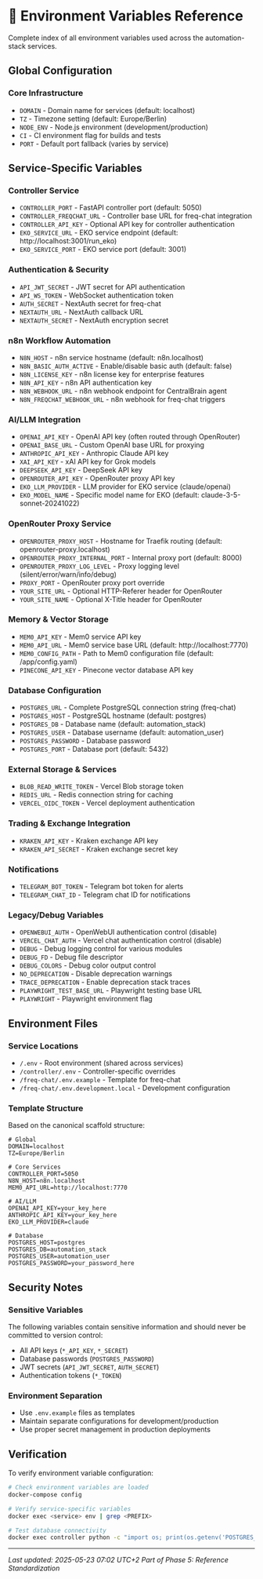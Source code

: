 # 🔧 Environment Variables Reference

Complete index of all environment variables used across the automation-stack services.

## Global Configuration

### Core Infrastructure
- `DOMAIN` - Domain name for services (default: localhost)
- `TZ` - Timezone setting (default: Europe/Berlin)
- `NODE_ENV` - Node.js environment (development/production)
- `CI` - CI environment flag for builds and tests
- `PORT` - Default port fallback (varies by service)

## Service-Specific Variables

### Controller Service
- `CONTROLLER_PORT` - FastAPI controller port (default: 5050)
- `CONTROLLER_FREQCHAT_URL` - Controller base URL for freq-chat integration
- `CONTROLLER_API_KEY` - Optional API key for controller authentication
- `EKO_SERVICE_URL` - EKO service endpoint (default: http://localhost:3001/run_eko)
- `EKO_SERVICE_PORT` - EKO service port (default: 3001)

### Authentication & Security
- `API_JWT_SECRET` - JWT secret for API authentication
- `API_WS_TOKEN` - WebSocket authentication token
- `AUTH_SECRET` - NextAuth secret for freq-chat
- `NEXTAUTH_URL` - NextAuth callback URL
- `NEXTAUTH_SECRET` - NextAuth encryption secret

### n8n Workflow Automation
- `N8N_HOST` - n8n service hostname (default: n8n.localhost)
- `N8N_BASIC_AUTH_ACTIVE` - Enable/disable basic auth (default: false)
- `N8N_LICENSE_KEY` - n8n license key for enterprise features
- `N8N_API_KEY` - n8n API authentication key
- `N8N_WEBHOOK_URL` - n8n webhook endpoint for CentralBrain agent
- `N8N_FREQCHAT_WEBHOOK_URL` - n8n webhook for freq-chat triggers

### AI/LLM Integration
- `OPENAI_API_KEY` - OpenAI API key (often routed through OpenRouter)
- `OPENAI_BASE_URL` - Custom OpenAI base URL for proxying
- `ANTHROPIC_API_KEY` - Anthropic Claude API key
- `XAI_API_KEY` - xAI API key for Grok models
- `DEEPSEEK_API_KEY` - DeepSeek API key
- `OPENROUTER_API_KEY` - OpenRouter proxy API key
- `EKO_LLM_PROVIDER` - LLM provider for EKO service (claude/openai)
- `EKO_MODEL_NAME` - Specific model name for EKO (default: claude-3-5-sonnet-20241022)

### OpenRouter Proxy Service
- `OPENROUTER_PROXY_HOST` - Hostname for Traefik routing (default: openrouter-proxy.localhost)
- `OPENROUTER_PROXY_INTERNAL_PORT` - Internal proxy port (default: 8000)
- `OPENROUTER_PROXY_LOG_LEVEL` - Proxy logging level (silent/error/warn/info/debug)
- `PROXY_PORT` - OpenRouter proxy port override
- `YOUR_SITE_URL` - Optional HTTP-Referer header for OpenRouter
- `YOUR_SITE_NAME` - Optional X-Title header for OpenRouter

### Memory & Vector Storage
- `MEM0_API_KEY` - Mem0 service API key
- `MEM0_API_URL` - Mem0 service base URL (default: http://localhost:7770)
- `MEM0_CONFIG_PATH` - Path to Mem0 configuration file (default: /app/config.yaml)
- `PINECONE_API_KEY` - Pinecone vector database API key

### Database Configuration
- `POSTGRES_URL` - Complete PostgreSQL connection string (freq-chat)
- `POSTGRES_HOST` - PostgreSQL hostname (default: postgres)
- `POSTGRES_DB` - Database name (default: automation_stack)
- `POSTGRES_USER` - Database username (default: automation_user)
- `POSTGRES_PASSWORD` - Database password
- `POSTGRES_PORT` - Database port (default: 5432)

### External Storage & Services
- `BLOB_READ_WRITE_TOKEN` - Vercel Blob storage token
- `REDIS_URL` - Redis connection string for caching
- `VERCEL_OIDC_TOKEN` - Vercel deployment authentication

### Trading & Exchange Integration
- `KRAKEN_API_KEY` - Kraken exchange API key
- `KRAKEN_API_SECRET` - Kraken exchange secret key

### Notifications
- `TELEGRAM_BOT_TOKEN` - Telegram bot token for alerts
- `TELEGRAM_CHAT_ID` - Telegram chat ID for notifications

### Legacy/Debug Variables
- `OPENWEBUI_AUTH` - OpenWebUI authentication control (disable)
- `VERCEL_CHAT_AUTH` - Vercel chat authentication control (disable)
- `DEBUG` - Debug logging control for various modules
- `DEBUG_FD` - Debug file descriptor
- `DEBUG_COLORS` - Debug color output control
- `NO_DEPRECATION` - Disable deprecation warnings
- `TRACE_DEPRECATION` - Enable deprecation stack traces
- `PLAYWRIGHT_TEST_BASE_URL` - Playwright testing base URL
- `PLAYWRIGHT` - Playwright environment flag

## Environment Files

### Service Locations
- `/.env` - Root environment (shared across services)
- `/controller/.env` - Controller-specific overrides
- `/freq-chat/.env.example` - Template for freq-chat
- `/freq-chat/.env.development.local` - Development configuration

### Template Structure
Based on the canonical scaffold structure:
```env
# Global
DOMAIN=localhost
TZ=Europe/Berlin

# Core Services
CONTROLLER_PORT=5050
N8N_HOST=n8n.localhost
MEM0_API_URL=http://localhost:7770

# AI/LLM
OPENAI_API_KEY=your_key_here
ANTHROPIC_API_KEY=your_key_here
EKO_LLM_PROVIDER=claude

# Database
POSTGRES_HOST=postgres
POSTGRES_DB=automation_stack
POSTGRES_USER=automation_user
POSTGRES_PASSWORD=your_password_here
```

## Security Notes

### Sensitive Variables
The following variables contain sensitive information and should never be committed to version control:
- All API keys (`*_API_KEY`, `*_SECRET`)
- Database passwords (`POSTGRES_PASSWORD`)
- JWT secrets (`API_JWT_SECRET`, `AUTH_SECRET`)
- Authentication tokens (`*_TOKEN`)

### Environment Separation
- Use `.env.example` files as templates
- Maintain separate configurations for development/production
- Use proper secret management in production deployments

## Verification

To verify environment variable configuration:
```bash
# Check environment variables are loaded
docker-compose config

# Verify service-specific variables
docker exec <service> env | grep <PREFIX>

# Test database connectivity
docker exec controller python -c "import os; print(os.getenv('POSTGRES_URL'))"
```

---

*Last updated: 2025-05-23 07:02 UTC+2*
*Part of Phase 5: Reference Standardization*
